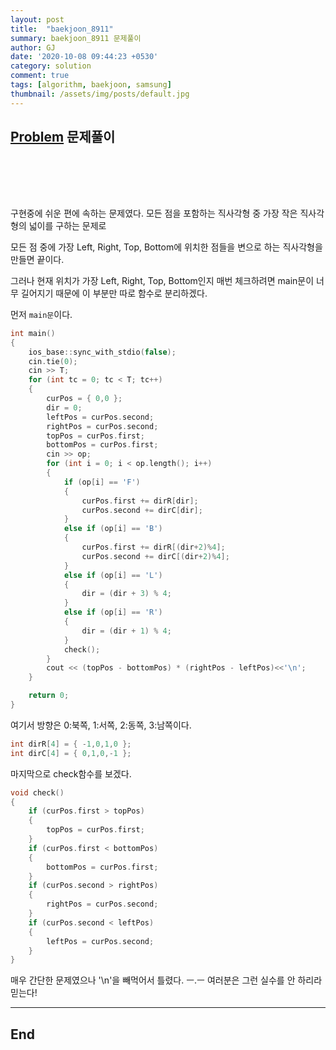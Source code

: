 ```yaml
---
layout: post
title:  "baekjoon_8911"
summary: baekjoon_8911 문제풀이
author: GJ
date: '2020-10-08 09:44:23 +0530'
category: solution
comment: true
tags: [algorithm, baekjoon, samsung]
thumbnail: /assets/img/posts/default.jpg
---
```


## [Problem](https://www.acmicpc.net/problem/8911) 문제풀이

#  　

구현중에 쉬운 편에 속하는 문제였다. 모든 점을 포함하는 직사각형 중 가장 작은 직사각형의 넓이를 구하는 문제로

모든 점 중에 가장 Left, Right, Top, Bottom에 위치한 점들을 변으로 하는 직사각형을 만들면 끝이다.

그러나 현재 위치가 가장 Left, Right, Top, Bottom인지 매번 체크하려면 main문이 너무 길어지기 때문에 이 부분만 따로 함수로 분리하겠다.

먼저 `main문`이다.

```cpp
int main()
{
	ios_base::sync_with_stdio(false);
	cin.tie(0);
	cin >> T;
	for (int tc = 0; tc < T; tc++)
	{
		curPos = { 0,0 };
		dir = 0;
		leftPos = curPos.second;
		rightPos = curPos.second;
		topPos = curPos.first;
		bottomPos = curPos.first;
		cin >> op;
		for (int i = 0; i < op.length(); i++)
		{
			if (op[i] == 'F')
			{
				curPos.first += dirR[dir];
				curPos.second += dirC[dir];
			}
			else if (op[i] == 'B')
			{
				curPos.first += dirR[(dir+2)%4];
				curPos.second += dirC[(dir+2)%4];
			}
			else if (op[i] == 'L')
			{
				dir = (dir + 3) % 4;
			}
			else if (op[i] == 'R')
			{
				dir = (dir + 1) % 4;
			}
			check();
		}
		cout << (topPos - bottomPos) * (rightPos - leftPos)<<'\n';
	}

	return 0;
}
```

여기서 방향은 0:북쪽, 1:서쪽, 2:동쪽, 3:남쪽이다.

```cpp
int dirR[4] = { -1,0,1,0 };
int dirC[4] = { 0,1,0,-1 };
```

마지막으로 check함수를 보겠다.

```cpp
void check()
{
	if (curPos.first > topPos)
	{
		topPos = curPos.first;
	}
	if (curPos.first < bottomPos)
	{
		bottomPos = curPos.first;
	}
	if (curPos.second > rightPos)
	{
		rightPos = curPos.second;
	}
	if (curPos.second < leftPos)
	{
		leftPos = curPos.second;
	}
}
```

매우 간단한 문제였으나 '\n'을 빼먹어서 틀렸다. ㅡ.ㅡ 여러분은 그런 실수를 안 하리라 믿는다!

---
## End
